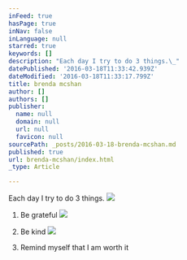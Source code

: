 ```yaml
---
inFeed: true
hasPage: true
inNav: false
inLanguage: null
starred: true
keywords: []
description: "Each day I try to do 3 things.\_"
datePublished: '2016-03-18T11:33:42.939Z'
dateModified: '2016-03-18T11:33:17.799Z'
title: brenda mcshan
author: []
authors: []
publisher:
  name: null
  domain: null
  url: null
  favicon: null
sourcePath: _posts/2016-03-18-brenda-mcshan.md
published: true
url: brenda-mcshan/index.html
_type: Article

---
```

Each day I try to do 3 things. ![](https://the-grid-user-content.s3-us-west-2.amazonaws.com/bc2b6a83-22ad-4466-a3c7-e006a5860449.jpg)

1) Be grateful
![](https://the-grid-user-content.s3-us-west-2.amazonaws.com/5f0edc8b-df33-4451-9bd6-8f7def541f6e.jpg)

2) Be kind
![](https://the-grid-user-content.s3-us-west-2.amazonaws.com/e953574a-8b80-4f0e-a9b2-e93854ca68c7.jpg)

3) Remind myself that I am worth it